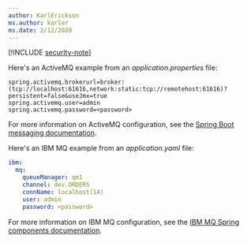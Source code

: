 ```yaml
---
author: KarlErickson
ms.author: karler
ms.date: 2/12/2020
---
```


[!INCLUDE [security-note](../../includes/security-note.md)]

Here's an ActiveMQ example from an *application.properties* file:

```properties
spring.activemq.brokerurl=broker:(tcp://localhost:61616,network:static:tcp://remotehost:61616)?persistent=false&useJmx=true
spring.activemq.user=admin
spring.activemq.password=<password>
```

For more information on ActiveMQ configuration, see the [Spring Boot messaging documentation](https://docs.spring.io/spring-boot/docs/2.0.x/reference/html/boot-features-messaging.html).

Here's an IBM MQ example from an *application.yaml* file:

```yaml
ibm:
  mq:
    queueManager: qm1
    channel: dev.ORDERS
    connName: localhost(14)
    user: admin
    password: <password>
```

For more information on IBM MQ configuration, see the [IBM MQ Spring components documentation](https://github.com/ibm-messaging/mq-jms-spring#ibm-mq-jms-spring-components).
